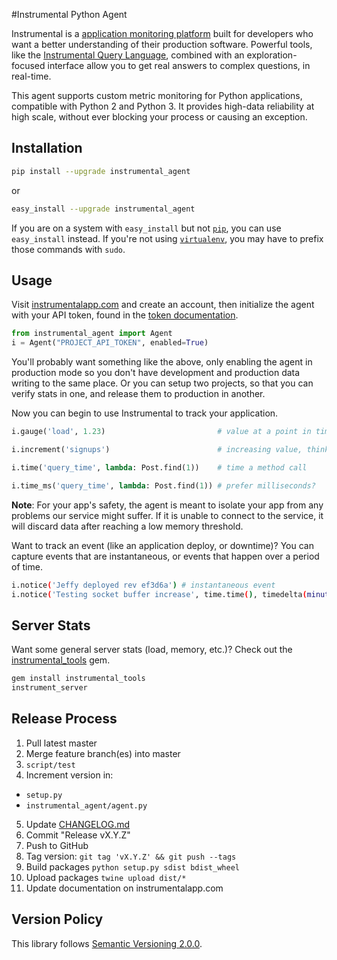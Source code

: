 #Instrumental Python Agent

Instrumental is a [application monitoring platform](https://instrumentalapp.com) built for developers who want a better understanding of their production software. Powerful tools, like the [Instrumental Query Language](https://instrumentalapp.com/docs/query-language), combined with an exploration-focused interface allow you to get real answers to complex questions, in real-time.

This agent supports custom metric monitoring for Python applications, compatible with Python 2 and Python 3. It provides high-data reliability at high scale, without ever blocking your process or causing an exception.


## Installation

```bash
pip install --upgrade instrumental_agent
```

or

```bash
easy_install --upgrade instrumental_agent
```

If you are on a system with `easy_install` but not [`pip`](http://www.pip-installer.org/en/latest/index.html), you can use `easy_install` instead. If you're not using [`virtualenv`](http://www.virtualenv.org/), you may have to prefix those commands with `sudo`.


## Usage

Visit [instrumentalapp.com](https://instrumentalapp.com) and create an account, then initialize the agent with your API token, found in the [token documentation](https://instrumentalapp.com/docs/tokens).

```python
from instrumental_agent import Agent
i = Agent("PROJECT_API_TOKEN", enabled=True)
```

You'll  probably want something like the above, only enabling the agent in production mode so you don't have development and production data writing to the same place. Or you can setup two projects, so that you can verify stats in one, and release them to production in another.

Now you can begin to use Instrumental to track your application.

```python
i.gauge('load', 1.23)                         # value at a point in time

i.increment('signups')                        # increasing value, think "events"

i.time('query_time', lambda: Post.find(1))    # time a method call

i.time_ms('query_time', lambda: Post.find(1)) # prefer milliseconds?
```

**Note**: For your app's safety, the agent is meant to isolate your app from any problems our service might suffer. If it is unable to connect to the service, it will discard data after reaching a low memory threshold.

Want to track an event (like an application deploy, or downtime)? You can capture events that are instantaneous, or events that happen over a period of time.

```sh
i.notice('Jeffy deployed rev ef3d6a') # instantaneous event
i.notice('Testing socket buffer increase', time.time(), timedelta(minutes=20)) # an event with a duration
```


## Server Stats

Want some general server stats (load, memory, etc.)? Check out the [instrumental_tools](https://github.com/expectedbehavior/instrumental_tools) gem.

```sh
gem install instrumental_tools
instrument_server
```

## Release Process

1. Pull latest master
2. Merge feature branch(es) into master
3. `script/test`
4. Increment version in:
  - `setup.py`
  - `instrumental_agent/agent.py`
5. Update [CHANGELOG.md](CHANGELOG.md)
6. Commit "Release vX.Y.Z"
7. Push to GitHub
8. Tag version: `git tag 'vX.Y.Z' && git push --tags`
9. Build packages `python setup.py sdist bdist_wheel`
10. Upload packages `twine upload dist/*`
11. Update documentation on instrumentalapp.com


## Version Policy

This library follows [Semantic Versioning 2.0.0](http://semver.org).

